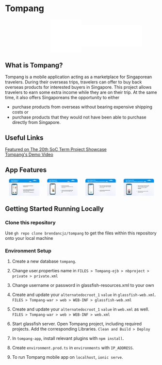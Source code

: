# Tompang
<div style="display: flex; align-items: center; justify-content: space-around; width: 40%; margin: 0 auto;">
  <img src="https://github.com/brendancjz/tompang/blob/main/Tompang/Tompang-war/web/resources/images/tompang_icon_logo_white.png" width="100">                        
  <img src="https://github.com/brendancjz/tompang/blob/main/Tompang/Tompang-war/web/resources/images/tompang_logo_white.png" width="200">  
</div>

## What is Tompang?

Tompang is a mobile application acting as a marketplace for Singaporean travelers. During their overseas trips, travelers can offer to buy back overseas products for interested buyers in Singapore. This project allows travelers to earn some extra income while they are on their trip. At the same time, it also offers Singaporeans the opportunity to either
   - purchase products from overseas without bearing expensive shipping costs or
   - purchase products that they would not have been able to purchase directly from Singapore.

## Useful Links

<a href="https://uvents.nus.edu.sg/event/20th-steps/module/IS3106/project/4" target="_blank">Featured on The 20th SoC Term Project Showcase</a>
<br />
<a href="https://youtu.be/9AliJYcd-K8">Tompang's Demo Video</a>

## App Features
<div style="display: flex; align-items: center; justify-content: space-around;">
  <img src="https://github.com/brendancjz/tompang/blob/main/featureScreenshots/Tompang-Marketplace.jpg" style="width: 100px">
  <img src="https://github.com/brendancjz/tompang/blob/main/featureScreenshots/Tompang-Real-Time-Chat.jpg" style="width: 100px">
  <img src="https://github.com/brendancjz/tompang/blob/main/featureScreenshots/Tompang-QRCode.jpg" style="width: 100px">
  <img src="https://github.com/brendancjz/tompang/blob/main/featureScreenshots/Tompang-QRCode2.jpg" style="width: 100px">
</div>


## Getting Started Running Locally

### Clone this repository

Use `gh repo clone brendancjz/tompang` to get the files within this repository onto your local machine

### Environment Setup

1. Create a new database `tompang`.  

2. Change user.properties name in `FILES > Tompang-ejb > nbproject > private > private.xml`

3. Change username or password in glassfish-resources.xml to your own

4. Create and update your `alternatedocroot_1` `value` in `glassfish-web.xml`. `FILES > Tompang-war > web > WEB-INF > glassfish-web.xml`

5. Create and update your `alternatedocroot_1` `value` in `web.xml` as well. `FILES > Tompang-war > web > WEB-INF > web.xml`

6. Start glassfish server. Open Tompang project, including required projects. Add the corresponding Libraries. `Clean and Build > Deploy`  

7. In `tompang-app`, install relevant plugins with `npm install`. 
8. Create `environment.prod.ts` in `environments` with `IP_ADDRESS`. 
9. To run Tompang mobile app on `localhost`, `ionic serve`.
